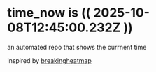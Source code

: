 # time_now is (( 2025-10-08T12:45:00.232Z ))

an automated repo that shows the currnent time

inspired by [breakingheatmap](https://github.com/breakingheatmap/breakingheatmap)